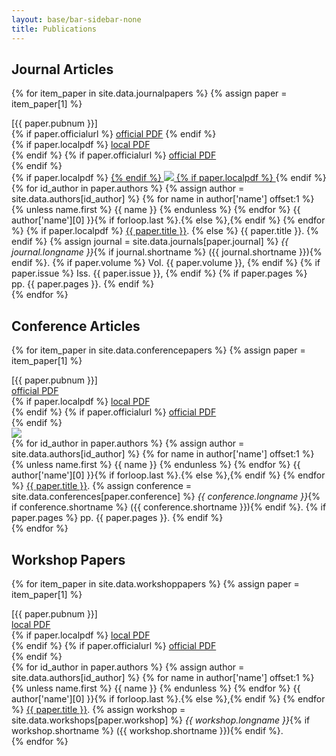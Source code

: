 ```yaml
---
layout: base/bar-sidebar-none
title: Publications
---
```


## Journal Articles
{% for item_paper in site.data.journalpapers %}
  {% assign paper = item_paper[1] %}
  <div class="row">
    <div class="publicationheader">
      <div class="col-md-12">
        <div class="row">
          <div class="col-xs-4">
            [{{ paper.pubnum }}]
          </div>
          <div class="col-xs-4 pull-right text-right hidden-md hidden-lg">
            {% if paper.officialurl %}
              <a href="{{ paper.officialurl }}">official&nbsp;PDF</a>
            {% endif %}
          </div>
        </div>
      </div>
    </div>
  </div>
  <div class="row">
    <div class="publicationcontent">
      <div class="publicationlinks hidden-xs hidden-sm">
          {% if paper.localpdf %}
            <a href="{{ site.baseurl }}/publications/{{ paper.localpdf }}">local&nbsp;PDF</a>
            <br>
          {% endif %}
          {% if paper.officialurl %}
            <a href="{{ paper.officialurl }}">official&nbsp;PDF</a>
            <br>
          {% endif %}
          &nbsp;
      </div>
      <div class="publicationimage">
        {% if paper.localpdf %}
          <a href="{{ site.baseurl }}/publications/{{ paper.localpdf }}">
        {% endif %}
        <img src="{{ site.baseurl }}/publications/{{ paper.localthumb }}">
        {% if paper.localpdf %}
          </a>
        {% endif %}
      </div>
      <div class="publicationcitation">
          {% for id_author in paper.authors %}
            {% assign author = site.data.authors[id_author] %}
              {% for name in author['name'] offset:1 %}
                {% unless name.first %}
                  {{ name }}
                {% endunless %}
              {% endfor %}
            {{ author['name'][0] }}{% if forloop.last %}.{% else %},{% endif %}
          {% endfor %}
          {% if paper.localpdf %}
            <a href="{{ site.baseurl }}/publications/{{ paper.localpdf }}">{{ paper.title }}</a>.
          {% else %}
            {{ paper.title }}.
          {% endif %}
          {% assign journal = site.data.journals[paper.journal] %}
          <i>{{ journal.longname }}</i>{% if journal.shortname %} ({{ journal.shortname }}){% endif %}.
          {% if paper.volume %}
            Vol.&nbsp;{{ paper.volume }},
          {% endif %}
          {% if paper.issue %}
            Iss.&nbsp;{{ paper.issue }},
          {% endif %}
          {% if paper.pages %}
            pp.&nbsp;{{ paper.pages }}.
          {% endif %}
      </div>
    </div>
  </div>
{% endfor %}

## Conference Articles
{% for item_paper in site.data.conferencepapers %}
  {% assign paper = item_paper[1] %}
  <div class="row">
    <div class="publicationheader">
      <div class="col-md-12">
        <div class="row">
            <div class="col-xs-4">
        [{{ paper.pubnum }}]
            </div>
            <div class="col-xs-4 pull-right text-right hidden-md hidden-lg">
                <a href="{{ paper.officialurl }}">official&nbsp;PDF</a>
            </div>
        </div>
      </div>
    </div>
  </div>
  <div class="row">
    <div class="publicationcontent">
      <div class="publicationlinks hidden-xs hidden-sm">
          {% if paper.localpdf %}
            <a href="{{ site.baseurl }}/publications/{{ paper.localpdf }}">local&nbsp;PDF</a>
            <br>
          {% endif %}
          {% if paper.officialurl %}
            <a href="{{ paper.officialurl }}">official&nbsp;PDF</a>
            <br>
          {% endif %}
      </div>
      <div class="publicationimage">
        <a href="{{ site.baseurl }}/publications/{{ paper.localpdf }}">
          <img src="{{ site.baseurl }}/publications/{{ paper.localthumb }}">
        </a>
      </div>
      <div class="publicationcitation">
          {% for id_author in paper.authors %}
            {% assign author = site.data.authors[id_author] %}
              {% for name in author['name'] offset:1 %}
                {% unless name.first %}
                  {{ name }}
                {% endunless %}
              {% endfor %}
            {{ author['name'][0] }}{% if forloop.last %}.{% else %},{% endif %}
          {% endfor %}
          <a href="{{ site.baseurl }}/publications/{{ paper.localpdf }}">{{ paper.title }}</a>.
          {% assign conference = site.data.conferences[paper.conference] %}
          <i>{{ conference.longname }}</i>{% if conference.shortname %} <span class="text-nowrap">({{ conference.shortname }})</span>{% endif %}.
          {% if paper.pages %}
          <span class="text-nowrap">pp.&nbsp;{{ paper.pages }}</span>.
          {% endif %}
      </div>
    </div>
  </div>
{% endfor %}

## Workshop Papers
{% for item_paper in site.data.workshoppapers %}
  {% assign paper = item_paper[1] %}
  <div class="row">
    <div class="publicationheader">
      <div class="col-md-12">
        <div class="row">
            <div class="col-xs-4">
        [{{ paper.pubnum }}]
            </div>
            <div class="col-xs-4 pull-right text-right hidden-md hidden-lg">
                <a href="{{ site.baseurl }}/publications/{{ paper.localpdf }}">local&nbsp;PDF</a>
            </div>
        </div>
      </div>
    </div>
  </div>
  <div class="row">
    <div class="publicationcontent">
      <div class="publicationlinks hidden-xs hidden-sm">
          {% if paper.localpdf %}
            <a href="{{ site.baseurl }}/publications/{{ paper.localpdf }}">local&nbsp;PDF</a>
            <br>
          {% endif %}
          {% if paper.officialurl %}
            <a href="{{ paper.officialurl }}">official&nbsp;PDF</a>
            <br>
          {% endif %}
      </div>
      <div class="publicationworkshopcitation">
          {% for id_author in paper.authors %}
            {% assign author = site.data.authors[id_author] %}
              {% for name in author['name'] offset:1 %}
                {% unless name.first %}
                  {{ name }}
                {% endunless %}
              {% endfor %}
            {{ author['name'][0] }}{% if forloop.last %}.{% else %},{% endif %}
          {% endfor %}
          <a href="{{ site.baseurl }}/publications/{{ paper.localpdf }}">{{ paper.title }}</a>.
          {% assign workshop = site.data.workshops[paper.workshop] %}
          <i>{{ workshop.longname }}</i>{% if workshop.shortname %} <span class="text-nowrap">({{ workshop.shortname }})</span>{% endif %}.
      </div>
    </div>
  </div>
{% endfor %}
